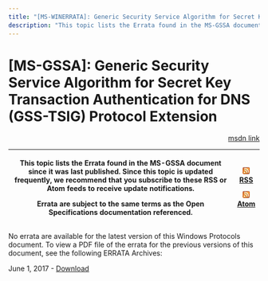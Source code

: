 ```yaml
---
title: "[MS-WINERRATA]: Generic Security Service Algorithm for Secret Key Transaction Authentication for DNS (GSS-TSIG) Protocol Extension"
description: "This topic lists the Errata found in the MS-GSSA document    since it was last published. Since this topic is updated frequently, we    recommend"
---
```


# [MS-GSSA]: Generic Security Service Algorithm for Secret Key Transaction Authentication for DNS (GSS-TSIG) Protocol Extension

<p align="right"><a href="https://msdn.microsoft.com/en-us/library/17ee72a8-4303-4371-a4a5-95ed58400cea">msdn link</a></p>
<p> </p>

<table>
 <thead>
  <tr>
   <th>
   <p>This topic lists the Errata found in the MS-GSSA document
   since it was last published. Since this topic is updated frequently, we
   recommend that you subscribe to these RSS or Atom feeds to receive update
   notifications.</p>
   <p>Errata are subject to the same terms as the
   Open Specifications documentation referenced.</p>
   </th>
   <th>
   <p><img id="Picture 256" src="ms-winerrata_files/image003.png"><a href="http://blogs.msdn.com/b/protocol_content_errata/rss.aspx">RSS</a> </p>
   <p><img id="Picture 169" src="ms-winerrata_files/image003.png"><a href="http://blogs.msdn.com/b/protocol_content_errata/atom.aspx">Atom</a> </p>
   <p> </p>
   </th>
  </tr>
 </thead>
</table>

<p>No errata are available for the latest version of this
Windows Protocols document. To view a PDF file of the errata for the previous
versions of this document, see the following ERRATA Archives:</p>

<p>June 1, 2017 - <a href="https://winprotocoldoc.blob.core.windows.net/productionwindowsarchives/MS-WINERRATA/%5bMS-WINERRATA%5d-170601.pdf">Download</a></p>


                